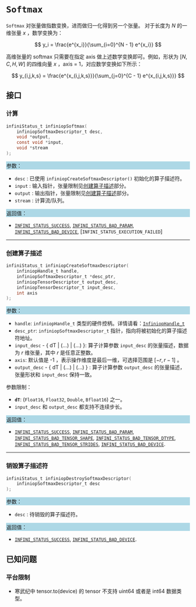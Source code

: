 
# `Softmax`

`Softmax` 对张量做指数变换，进而做归一化得到另一个张量。
对于长度为 $N$ 的一维张量 $x$ ，数学变换为：

$$ y_i = \frac{e^{x_i}}{\sum_{i=0}^{N - 1} e^{x_i}} $$

高维张量的 softmax 只需要在指定 axis 做上述数学变换即可。例如，形状为 $[N,C,H,W]$ 的四维向量 $x$ ，axis = 1，对应数学变换如下所示：

$$ y_{i,j,k,s} = \frac{e^{x_{i,j,k,s}}}{\sum_{j=0}^{C - 1} e^{x_{i,j,k,s}}} $$

## 接口

### 计算

```c
infiniStatus_t infiniopSoftmax(
    infiniopSoftmaxDescriptor_t desc, 
    void *output, 
    const void *input, 
    void *stream
);
```

<div style="background-color: lightblue; padding: 1px;"> 参数： </div>

- `desc`
     : 已使用 `infiniopCreateSoftmaxDescriptor()` 初始化的算子描述符。
- `input`
     : 输入指针，张量限制见[创建算子描述](#创建算子描述)部分。
- `output`
     : 输出指针，张量限制见[创建算子描述](#创建算子描述)部分。
- `stream`
     : 计算流/队列。

<div style="background-color: lightblue; padding: 1px;">  返回值：</div>

- [`INFINI_STATUS_SUCCESS`], [`INFINI_STATUS_BAD_PARAM`], [`INFINI_STATUS_BAD_DEVICE`], [`INFINI_STATUS_EXECUTION_FAILED`]

---

### 创建算子描述

```c
infiniStatus_t infiniopCreateSoftmaxDescriptor(
    infiniopHandle_t handle, 
    infiniopSoftmaxDescriptor_t *desc_ptr, 
    infiniopTensorDescriptor_t output_desc,
    infiniopTensorDescriptor_t input_desc, 
    int axis
);
```

<div style="background-color: lightblue; padding: 1px;"> 参数：</div>

- `handle`: `infiniopHandle_t` 类型的硬件控柄。详情请看：[`InfiniopHandle_t`]
- `desc_ptr`: `infiniopSoftmaxDescriptor_t` 指针，指向将被初始化的算子描述符地址。
- `input_desc` - { dT | ($\ldots$) | ($\ldots$) }: 算子计算参数 `input_desc` 的张量描述，数据为 $r$  维张量，其中 $r$ 是任意正整数。
- `axis`: 默认值是 -1 ，表示操作维度是最后一维，可选择范围是 $[-r, r - 1]$ 。
- `output_desc` - { dT | ($\ldots$) | ($\ldots$) } : 算子计算参数 `output_desc` 的张量描述，张量形状和 `input_desc` 保持一致。

参数限制：

- **`dT`**:  (`Float16`, `Float32`, `Double`, `Bfloat16`) 之一。
- `input_desc` 和 `output_desc` 都支持不连续步长。

<div style="background-color: lightblue; padding: 1px;"> 返回值：</div>

- [`INFINI_STATUS_SUCCESS`], [`INFINI_STATUS_BAD_PARAM`],  [`INFINI_STATUS_BAD_TENSOR_SHAPE`], [`INFINI_STATUS_BAD_TENSOR_DTYPE`], [`INFINI_STATUS_BAD_TENSOR_STRIDES`], [`INFINI_STATUS_BAD_DEVICE`].

---

### 销毁算子描述符

```c
infiniStatus_t infiniopDestroySoftmaxDescriptor(
    infiniopSoftmaxDescriptor_t desc
);
```

<div style="background-color: lightblue; padding: 1px;"> 参数： </div>

- `desc`
     : 待销毁的算子描述符。

<div style="background-color: lightblue; padding: 1px;"> 返回值： </div>

- [`INFINI_STATUS_SUCCESS`], [`INFINI_STATUS_BAD_DEVICE`].

## 已知问题

### 平台限制

- 寒武纪中 tensor.to(device) 的 tensor 不支持 uint64 或者是 int64 数据类型。

<!-- 链接 -->
[`InfiniopHandle_t`]: /infiniop/handle/README.md

[`INFINI_STATUS_SUCCESS`]: /common/status/README.md#INFINI_STATUS_SUCCESS
[`INFINI_STATUS_BAD_PARAM`]: /common/status/README.md#INFINI_STATUS_BAD_PARAM
[`INFINI_STATUS_BAD_DEVICE`]: /common/status/README.md#INFINI_STATUS_BAD_DEVICE
[`INFINI_STATUS_BAD_TENSOR_SHAPE`]: /common/status/README.md#INFINI_STATUS_BAD_TENSOR_SHAPE
[`INFINI_STATUS_BAD_TENSOR_DTYPE`]: /common/status/README.md#INFINI_STATUS_BAD_TENSOR_DTYPE
[`INFINI_STATUS_BAD_TENSOR_STRIDES`]: /common/status/README.md#INFINI_STATUS_BAD_TENSOR_STRIDES
